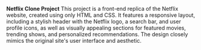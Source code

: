 
**Netflix Clone Project**
This project is a front-end replica of the Netflix website, created using only HTML and CSS.
It features a responsive layout, including a stylish header with the Netflix logo, a search bar, and user profile icons, as well as visually appealing sections for featured movies, trending shows, and personalized recommendations. The design closely mimics the original site's user interface and aesthetic.
